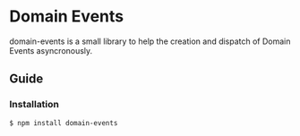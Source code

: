# Domain Events

domain-events is a small library to help the creation and dispatch of Domain Events asyncronously.

## Guide

### Installation

```shell
$ npm install domain-events
```
